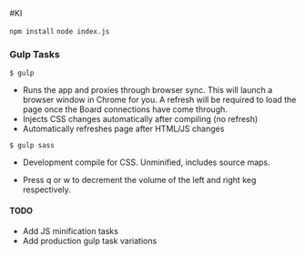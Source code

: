 #KI

`npm install`
`node index.js`

### Gulp Tasks
`$ gulp`
- Runs the app and proxies through browser sync. This will launch a browser window in Chrome for you. A refresh will be required to load the page once the Board connections have come through.
- Injects CSS changes automatically after compiling (no refresh)
- Automatically refreshes page after HTML/JS changes

`$ gulp sass`
- Development compile for CSS. Unminified, includes source maps.

- Press q or w to decrement the volume of the left and right keg respectively.

#### TODO
- Add JS minification tasks
- Add production gulp task variations
